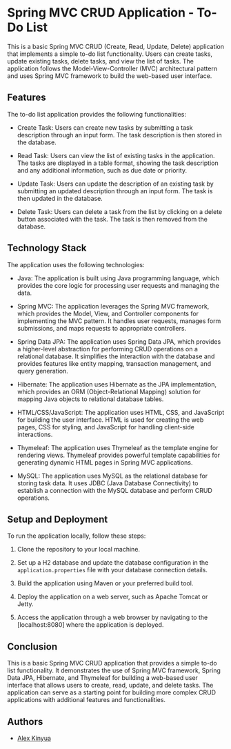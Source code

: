 
# Spring MVC CRUD Application - To-Do List

This is a basic Spring MVC CRUD (Create, Read, Update, Delete) application that implements a simple to-do list functionality. Users can create tasks, update existing tasks, delete tasks, and view the list of tasks. The application follows the Model-View-Controller (MVC) architectural pattern and uses Spring MVC framework to build the web-based user interface.

## Features

The to-do list application provides the following functionalities:

- Create Task: Users can create new tasks by submitting a task description through an input form. The task description is then stored in the database.

- Read Task: Users can view the list of existing tasks in the application. The tasks are displayed in a table format, showing the task description and any additional information, such as due date or priority.

- Update Task: Users can update the description of an existing task by submitting an updated description through an input form. The task is then updated in the database.

- Delete Task: Users can delete a task from the list by clicking on a delete button associated with the task. The task is then removed from the database.

## Technology Stack

The application uses the following technologies:

- Java: The application is built using Java programming language, which provides the core logic for processing user requests and managing the data.

- Spring MVC: The application leverages the Spring MVC framework, which provides the Model, View, and Controller components for implementing the MVC pattern. It handles user requests, manages form submissions, and maps requests to appropriate controllers.

- Spring Data JPA: The application uses Spring Data JPA, which provides a higher-level abstraction for performing CRUD operations on a relational database. It simplifies the interaction with the database and provides features like entity mapping, transaction management, and query generation.

- Hibernate: The application uses Hibernate as the JPA implementation, which provides an ORM (Object-Relational Mapping) solution for mapping Java objects to relational database tables.

- HTML/CSS/JavaScript: The application uses HTML, CSS, and JavaScript for building the user interface. HTML is used for creating the web pages, CSS for styling, and JavaScript for handling client-side interactions.

- Thymeleaf: The application uses Thymeleaf as the template engine for rendering views. Thymeleaf provides powerful template capabilities for generating dynamic HTML pages in Spring MVC applications.

- MySQL: The application uses MySQL as the relational database for storing task data. It uses JDBC (Java Database Connectivity) to establish a connection with the MySQL database and perform CRUD operations.

## Setup and Deployment

To run the application locally, follow these steps:

1. Clone the repository to your local machine.

2. Set up a H2 database and update the database configuration in the `application.properties` file with your database connection details.


3. Build the application using Maven or your preferred build tool.

4. Deploy the application on a web server, such as Apache Tomcat or Jetty.

5. Access the application through a web browser by navigating to the [localhost:8080] where the application is deployed.

## Conclusion

This is a basic Spring MVC CRUD application that provides a simple to-do list functionality. It demonstrates the use of Spring MVC framework, Spring Data JPA, Hibernate, and Thymeleaf for building a web-based user interface that allows users to create, read, update, and delete tasks. The application can serve as a starting point for building more complex CRUD applications with additional features and functionalities.



## Authors

- [Alex Kinyua](https://www.github.com/Aleki001)

